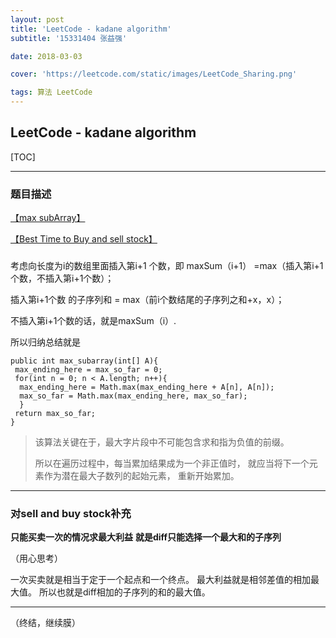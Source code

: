 ```yaml
---
layout: post
title: 'LeetCode - kadane algorithm'
subtitle: '15331404 张益强'

date: 2018-03-03

cover: 'https://leetcode.com/static/images/LeetCode_Sharing.png'

tags: 算法 LeetCode
---
```


## LeetCode - kadane algorithm

[TOC]

----
### 题目描述

 [【max subArray】](https://leetcode.com/problems/maximum-subarray/description/)

[【Best Time to Buy and sell stock】](https://leetcode.com/problems/best-time-to-buy-and-sell-stock/description/)

### 
考虑向长度为i的数组里面插入第i+1 个数，即
maxSum（i+1） =max（插入第i+1个数，不插入第i+1个数）；

插入第i+1个数 的子序列和 = max（前i个数结尾的子序列之和+x，x）；

不插入第i+1个数的话，就是maxSum（i）.

所以归纳总结就是

```
public int max_subarray(int[] A){
 max_ending_here = max_so_far = 0;
 for(int n = 0; n < A.length; n++){
  max_ending_here = Math.max(max_ending_here + A[n], A[n]);
  max_so_far = Math.max(max_ending_here, max_so_far);
  }
 return max_so_far;
}
```
> 该算法关键在于，最大字片段中不可能包含求和指为负值的前缀。
>
>  所以在遍历过程中，每当累加结果成为一个非正值时， 就应当将下一个元素作为潜在最大子数列的起始元素， 重新开始累加。



------------------
### 对sell and buy stock补充

**只能买卖一次的情况求最大利益**
**就是diff只能选择一个最大和的子序列**

（用心思考）

一次买卖就是相当于定于一个起点和一个终点。
最大利益就是相邻差值的相加最大值。
所以也就是diff相加的子序列的和的最大值。

-----
（终结，继续膜）




